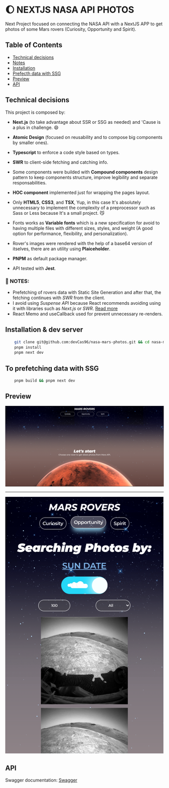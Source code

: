 # 🌔 NEXTJS NASA API PHOTOS

Next Project focused on connecting the NASA API with a NextJS APP to get photos of some Mars rovers (Curiosity, Opportunity and Spirit).

## Table of Contents

- [Technical decisions](#decisions)
- [Notes](#notes)
- [Installation](#installation--dev-server)
- [Prefecth data with SSG](#to-prefetching-data-with-ssg)
- [Preview](#preview)
- [API](#api)

## Technical decisions

This project is composed by:

- **Next.js** (to take advantage about SSR or SSG as needed) and 'Cause is a plus in challenge. 😄

- **Atomic Design** (focused on reusability and to compose big components by smaller ones).

- **Typescript** to enforce a code style based on types.

- **SWR** to client-side fetching and catching info.

- Some components were builded with **Compound components** design pattern to keep components structure, improve legibility and separate responsabilities.

- **HOC component** implemented just for wrapping the pages layout.

- Only **HTML5**, **CSS3**, and **TSX**, Yup, in this case It's absolutely unnecessary to implement the complexity of a preprocessor such as Sass or Less because It's a small project. 😼

- Fonts works as **Variable fonts** which is a new specification for avoid to having multiple files with different sizes, styles, and weight (A good option for performance, flexibility, and personalization).

- Rover's images were rendered with the help of a base64 version of itselves, there are an utility using **Plaiceholder**.

- **PNPM** as default package manager.

- API tested with **Jest**.

### 📝 NOTES: 
- Prefetching of rovers data with Static Site Generation and after that, the fetching continues with *SWR* from the client.
- I avoid using *Suspense API* because React recommends avoiding using it with libraries such as *Next.js* or *SWR*. [ Read more ](https://react.dev/blog/2022/03/29/react-v18#suspense-in-data-frameworks)
- React Memo and useCallback used for prevent unnecessary re-renders.


## Installation & dev server

```bash
    git clone git@github.com:devCas96/nasa-mars-photos.git && cd nasa-mars-photos
    pnpm install
    pnpm next dev
```
## To prefetching data with SSG

```bash
    pnpm build && pnpm next dev
```

## Preview

![](https://raw.githubusercontent.com/devCas96/nasa-mars-photos/master/public/images/preview-home-desktop.png)

-------------------------------------
![](https://raw.githubusercontent.com/devCas96/nasa-mars-photos/master/public/images/preview-rover-mobile.png)

## API

Swagger documentation: [ Swagger ](https://app.swaggerhub.com/apis/SEBASCAS96/api/1.0.0)
